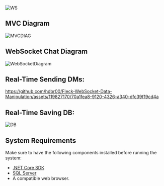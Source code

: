 ![WS](https://github.com/hdbr00/Fleck-WebSocket-Data-Manipulation/assets/119827170/601b113f-d891-41fe-86f3-4035247f8f9b)

## MVC Diagram
![MVCDIAG](https://github.com/hdbr00/Fleck-WebSocket-Data-Manipulation/assets/119827170/4df4d0aa-7bfa-4aa9-b9ca-29433e5cd156)
## WebSocket Chat Diagram
![WebSocketDiagram](https://github.com/hdbr00/Fleck-WebSocket-Data-Manipulation/assets/119827170/afddb1b1-c507-436a-b1ed-2d090171f579)


## Real-Time Sending DMs:
https://github.com/hdbr00/Fleck-WebSocket-Data-Manipulation/assets/119827170/70a1fea8-9120-4326-a340-dfc39f19cd4a 

## Real-Time Saving DB:
![DB](https://github.com/hdbr00/Fleck-WebSocket-Data-Manipulation/assets/119827170/c90c1c5a-94c6-43d7-89f7-cb5d2151916a)

## System Requirements

Make sure to have the following components installed before running the system:

- [.NET Core SDK](https://dotnet.microsoft.com/download)
- [SQL Server](https://www.microsoft.com/sql-server)
- A compatible web browser.
